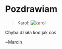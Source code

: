 # Pozdrawiam

> Karol:
![karol](https://kopernikus.pl/news/2023/attachment_2024_04_03_autyzm/autyzm.jpg)

Chyba działa kod jak coś

~Marcin
